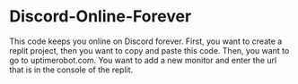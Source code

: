 # Discord-Online-Forever
This code keeps you online on Discord forever.
First, you want to create a replit project, then you want to copy and paste this code.
Then, you want to go to uptimerobot.com.
You want to add a new monitor and enter the url that is in the console of the replit.
